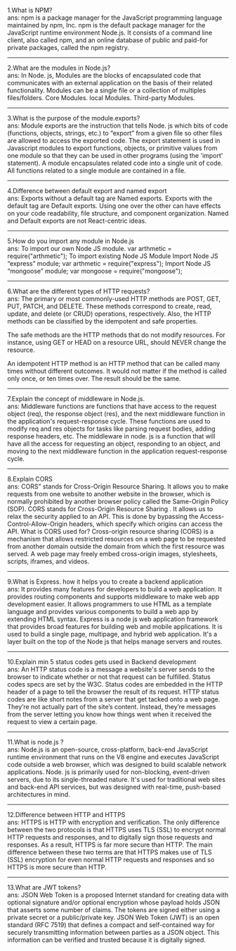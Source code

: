 1.What is NPM?<br/>
ans:
npm is a package manager for the JavaScript programming language maintained by npm, Inc. npm is the default package manager for the JavaScript runtime environment Node.js. It consists of a command line client, also called npm, and an online database of public and paid-for private packages, called the npm registry.
<hr/>
2.What are the modules in Node.js?<br/>
ans:
In Node. js, Modules are the blocks of encapsulated code that communicates with an external application on the basis of their related functionality. Modules can be a single file or a collection of multiples files/folders.
Core Modules.
local Modules.
Third-party Modules.
<hr/>
3.What is the purpose of the module.exports?<br/>
ans:
Module exports are the instruction that tells Node. js which bits of code (functions, objects, strings, etc.) to “export” from a given file so other files are allowed to access the exported code.
The export statement is used in Javascript modules to export functions, objects, or primitive values from one module so that they can be used in other programs (using the 'import' statement). A module encapsulates related code into a single unit of code. All functions related to a single module are contained in a file.
<hr/>
4.Difference between default export and named export<br/>
ans:
Exports without a default tag are Named exports. Exports with the default tag are Default exports. Using one over the other can have effects on your code readability, file structure, and component organization. Named and Default exports are not React-centric ideas.
<hr/>
5.How do you import any module in Node.js<br/>
ans:
To import our own Node JS module. var arthmetic = require("arthmetic");
To import existing Node JS Module Import Node JS “express” module; var arthmetic = require("express"); Import Node JS “mongoose” module; var mongoose = require("mongoose");
<hr/>

6.What are the different types of HTTP requests?<br/>
ans:
The primary or most commonly-used HTTP methods are POST, GET, PUT, PATCH, and DELETE. These methods correspond to create, read, update, and delete (or CRUD) operations, respectively.
Also, the HTTP methods can be classified by the idempotent and safe properties.

The safe methods are the HTTP methods that do not modify resources. For instance, using GET or HEAD on a resource URL, should NEVER change the resource.

An idempotent HTTP method is an HTTP method that can be called many times without different outcomes. It would not matter if the method is called only once, or ten times over. The result should be the same.
<hr/>
7.Explain the concept of middleware in Node.js.<br/>
ans:
Middleware functions are functions that have access to the request object (req), the response object (res), and the next middleware function in the application's request-response cycle. These functions are used to modify req and res objects for tasks like parsing request bodies, adding response headers, etc.
The middleware in node. js is a function that will have all the access for requesting an object, responding to an object, and moving to the next middleware function in the application request-response cycle.
<hr/>
8.Explain CORS<br/>
ans:
CORS” stands for Cross-Origin Resource Sharing. It allows you to make requests from one website to another website in the browser, which is normally prohibited by another browser policy called the Same-Origin Policy (SOP).
CORS stands for Cross-Origin Resource Sharing . It allows us to relax the security applied to an API. This is done by bypassing the Access-Control-Allow-Origin headers, which specify which origins can access the API.
What is CORS used for?
Cross-origin resource sharing (CORS) is a mechanism that allows restricted resources on a web page to be requested from another domain outside the domain from which the first resource was served. A web page may freely embed cross-origin images, stylesheets, scripts, iframes, and videos.
<hr/>
9.What is Express. how it helps you to create a backend application<br/>
ans:
It provides many features for developers to build a web application. It provides routing components and supports middleware to make web app development easier. It allows programmers to use HTML as a template language and provides various components to build a web app by extending HTML syntax.
Express is a node js web application framework that provides broad features for building web and mobile applications. It is used to build a single page, multipage, and hybrid web application. It's a layer built on the top of the Node js that helps manage servers and routes.
<hr/>
10.Explain min 5 status codes gets used in Backend development<br/>
ans:
An HTTP status code is a message a website's server sends to the browser to indicate whether or not that request can be fulfilled. Status codes specs are set by the W3C. Status codes are embedded in the HTTP header of a page to tell the browser the result of its request.
HTTP status codes are like short notes from a server that get tacked onto a web page. They’re not actually part of the site’s content. Instead, they’re messages from the server letting you know how things went when it received the request to view a certain page.
<hr/>
11.What is node.js ?<br/>
ans:
Node.js is an open-source, cross-platform, back-end JavaScript runtime environment that runs on the V8 engine and executes JavaScript code outside a web browser, which was designed to build scalable network applications.
Node. js is primarily used for non-blocking, event-driven servers, due to its single-threaded nature. It's used for traditional web sites and back-end API services, but was designed with real-time, push-based architectures in mind.
<hr/>
12.Difference between HTTP and HTTPS<br/>
ans:
HTTPS is HTTP with encryption and verification. The only difference between the two protocols is that HTTPS uses TLS (SSL) to encrypt normal HTTP requests and responses, and to digitally sign those requests and responses. As a result, HTTPS is far more secure than HTTP.
The main difference between these two terms are that HTTPS makes use of TLS (SSL) encryption for even normal HTTP requests and responses and so HTTPS is more secure than HTTP.
<hr/>
13.What are JWT tokens?<br/>
ans:
JSON Web Token is a proposed Internet standard for creating data with optional signature and/or optional encryption whose payload holds JSON that asserts some number of claims. The tokens are signed either using a private secret or a public/private key.
JSON Web Token (JWT) is an open standard (RFC 7519) that defines a compact and self-contained way for securely transmitting information between parties as a JSON object. This information can be verified and trusted because it is digitally signed.